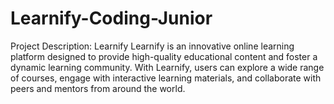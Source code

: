 # Learnify-Coding-Junior
Project Description: Learnify  Learnify is an innovative online learning platform designed to provide high-quality educational content and foster a dynamic learning community. With Learnify, users can explore a wide range of courses, engage with interactive learning materials, and collaborate with peers and mentors from around the world.
